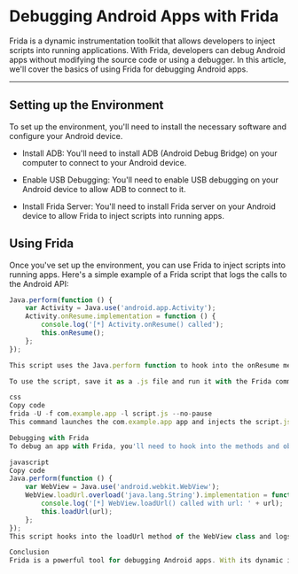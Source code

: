 # Debugging Android Apps with Frida

Frida is a dynamic instrumentation toolkit that allows developers to inject scripts into running applications. With Frida, developers can debug Android apps without modifying the source code or using a debugger. In this article, we'll cover the basics of using Frida for debugging Android apps.

---

## Setting up the Environment
To set up the environment, you'll need to install the necessary software and configure your Android device.

* Install ADB: You'll need to install ADB (Android Debug Bridge) on your computer to connect to your Android device.

* Enable USB Debugging: You'll need to enable USB debugging on your Android device to allow ADB to connect to it.

* Install Frida Server: You'll need to install Frida server on your Android device to allow Frida to inject scripts into running apps.

## Using Frida

Once you've set up the environment, you can use Frida to inject scripts into running apps. Here's a simple example of a Frida script that logs the calls to the Android API:

```Javascript
Java.perform(function () {
    var Activity = Java.use('android.app.Activity');
    Activity.onResume.implementation = function () {
        console.log('[*] Activity.onResume() called');
        this.onResume();
    };
});

This script uses the Java.perform function to hook into the onResume method of the Activity class. When the onResume method is called, the script logs a message to the console.

To use the script, save it as a .js file and run it with the Frida command-line tool:

css
Copy code
frida -U -f com.example.app -l script.js --no-pause
This command launches the com.example.app app and injects the script.js script into it. The --no-pause option prevents Frida from pausing the app after injection.

Debugging with Frida
To debug an app with Frida, you'll need to hook into the methods and objects you want to debug. Here's an example of hooking into the WebView class:

javascript
Copy code
Java.perform(function () {
    var WebView = Java.use('android.webkit.WebView');
    WebView.loadUrl.overload('java.lang.String').implementation = function (url) {
        console.log('[*] WebView.loadUrl() called with url: ' + url);
        this.loadUrl(url);
    };
});
This script hooks into the loadUrl method of the WebView class and logs the URL being loaded to the console.

Conclusion
Frida is a powerful tool for debugging Android apps. With its dynamic instrumentation capabilities, developers can easily inject scripts into running apps to monitor and modify their behavior. By understanding the basics of Frida and its API, developers can debug their apps without modifying the source code or using a debugger.